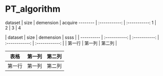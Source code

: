 # PT_algorithm
 
dataset | size | demension | acquire
 -------- | :-----------:  | :-----------: 
1 | 2 | 3 | 4


| dataset      | size     | demension    | ssss |
| ---------- | :-----------:  | :-----------: | :------------: | :------------: |
| 第一行     | 第一列     | 第二列     |




 表格      | 第一列     | 第二列     
 -------- | :-----------:  | :-----------: 
 第一行     | 第一列     | 第二列     
